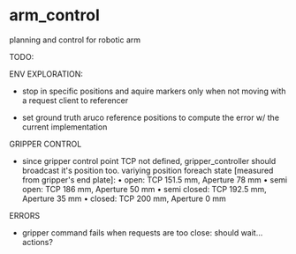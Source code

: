# arm_control
planning and control for robotic arm


TODO:

ENV EXPLORATION:
- stop in specific positions and aquire markers only when not moving
    with a request client to referencer

- set ground truth aruco reference positions to compute the error w/ the current implementation

GRIPPER CONTROL
- since gripper control point TCP not defined, gripper_controller should broadcast
     it's position too.
    variying position foreach state [measured from gripper's end plate]:
        • open: TCP 151.5 mm, Aperture 78 mm 
        • semi open: TCP 186 mm, Aperture 50 mm
        • semi closed: TCP 192.5 mm, Aperture 35 mm
        • closed: TCP 200 mm, Aperture 0 mm

ERRORS
- gripper command fails when requests are too close: should wait... actions?